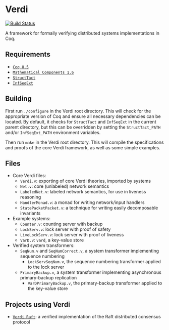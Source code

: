 Verdi
=====

[![Build Status](https://api.travis-ci.org/uwplse/verdi.svg?branch=master)](https://travis-ci.org/uwplse/verdi)

A framework for formally verifying distributed systems implementations in Coq.

Requirements
------------

 - [`Coq 8.5`](https://coq.inria.fr/download)
 - [`Mathematical Components 1.6`](http://math-comp.github.io/math-comp/)
 - [`StructTact`](https://github.com/uwplse/StructTact)
 - [`InfSeqExt`](https://github.com/palmskog/InfSeqExt)

Building
--------

First run `./configure` in the Verdi root directory.  This will check
for the appropriate version of Coq and ensure all necessary
dependencies can be located. By default, it checks for `StructTact`
and `InfSeqExt` in the current parent directory, but this can be 
overridden by setting the `StructTact_PATH` and/or `InfSeqExt_PATH` 
environment variables.

Then run `make` in the Verdi root directory.  This will compile the
specifications and proofs of the core Verdi framework, as well as some
simple examples.

Files
-----

- Core Verdi files:
    - `Verdi.v`: exporting of core Verdi theories, imported by systems
    - `Net.v`: core (unlabeled) network semantics
    - `LabeledNet.v`: labeled network semantics, for use in liveness reasoning
    - `HandlerMonad.v`: a monad for writing network/input handlers
    - `StatePacketPacket.v`: a technique for writing easily decomposable
    invariants
- Example systems:
    - `Counter.v`: counting server with backup
    - `LockServ.v`: lock server with proof of safety
    - `LiveLockServ.v`: lock server with proof of liveness
    - `VarD.v`: `vard`, a key-value store
- Verified system transformers:
    - `SeqNum.v` and `SeqNumCorrect.v`, a system transformer
      implementing sequence numbering
      - `LockServSeqNum.v`, the sequence numbering transformer
         applied to the lock server
    - `PrimaryBackup.v`, a system transformer implementing asynchronous
      primary-backup replication
      - `VarDPrimaryBackup.v`, the primary-backup transformer applied to the
        key-value store

Projects using Verdi
--------------------

- [`Verdi Raft`](https://github.com/uwplse/verdi-raft): a verified implementation of the Raft distributed consensus protocol

